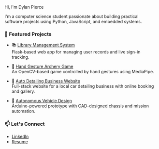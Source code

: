 Hi, I'm Dylan Pierce

I'm a computer science student passionate about building practical software projects using Python, JavaScript, and embedded systems.

### 🌟 Featured Projects

- 📚 [Library Management System](https://github.com/DylanPierce15/database)  
  Flask-based web app for managing user records and live sign-in tracking.
  
- 🏹 [Hand Gesture Archery Game](https://github.com/yourusername/hand-gesture-archery-game)  
  An OpenCV-based game controlled by hand gestures using MediaPipe.

- 🚗 [Auto Detailing Business Website](https://github.com/yourusername/auto-detailing-booking-website)  
  Full-stack website for a local car detailing business with online booking and gallery.

- 🤖 [Autonomous Vehicle Design](https://github.com/yourusername/autonomous-vehicle-prototype-enes100)  
  Arduino-powered prototype with CAD-designed chassis and mission automation.

### 📫 Let's Connect
- [LinkedIn](linkedin.com/in/dylan-pierce)
- [Resume](https://drive.google.com/file/d/1kIcDENfrVqxhBY934Hn-CnQzZZWB1-Lh/view?usp=sharing)
